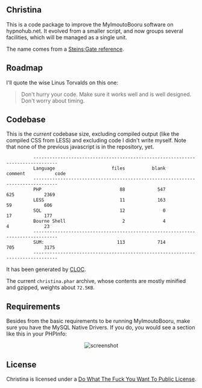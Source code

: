 ## Christina

This is a code package to improve the MyImoutoBooru software on hypnohub.net.
It evolved from a smaller script, and now groups several facilities, which
will be managed as a single unit.

The name comes from a [Steins;Gate reference](http://www.youtube.com/watch?v=a-GqSWsISVs).

## Roadmap

I'll quote the wise Linus Torvalds on this one:

> Don't hurry your code. Make sure it works well and is well designed. Don't worry about timing.

## Codebase

This is the *current* codebase size, excluding compiled output (like the compiled CSS from LESS) and excluding code I didn't write myself. Note that none of the previous javascript is in the repository, yet.

              -------------------------------------------------------------------------------
              Language                     files          blank        comment           code
              -------------------------------------------------------------------------------
              PHP                             88            547            625           2369
              LESS                            11            163             59            606
              SQL                             12              0             17            177
              Bourne Shell                     2              4              4             23
              -------------------------------------------------------------------------------
              SUM:                           113            714            705           3175
              -------------------------------------------------------------------------------

It has been generated by [CLOC](http://cloc.sourceforge.net).

The current `christina.phar` archive, whose contents are mostly minified and gzipped, weights about `72.5KB`.

## Requirements

Besides from the basic requirements to be running MyImoutoBooru, make sure you have the MySQL Native Drivers. If you do, you would see a section like this in your PHPInfo:

<p align="center"><img alt="screenshot" src="https://raw.github.com/stem-cell/christina/master/doc/images/mysqlnd.png" /></p>

## License

Christina is licensed under a [Do What The Fuck You Want To Public License](http://www.wtfpl.net/).

